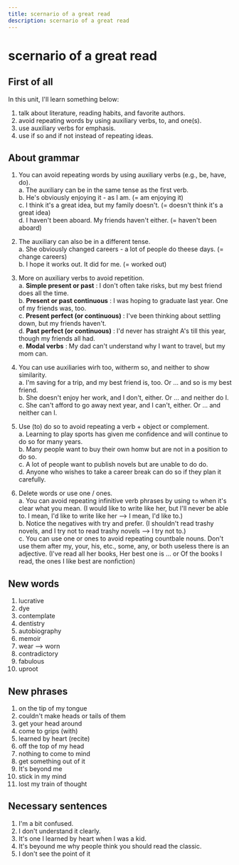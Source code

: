 ```yaml
---
title: scernario of a great read
description: scernario of a great read
---
```


# scernario of a great read

## First of all

In this unit, I'll learn something below:

1. talk about literature, reading habits, and favorite authors.
2. avoid repeating words by using auxiliary verbs, to, and one(s).
3. use auxiliary verbs for emphasis.
4. use if so and if not instead of repeating ideas.

## About grammar

1. You can avoid repeating words by using auxiliary verbs (e.g., be, have, do).  
    a. The auxiliary can be in the same tense as the first verb.  
    b. He's obviously enjoying it - as I am. (= am enjoying it)  
    c. I think it's a great idea, but my family doesn't. (= doesn't think it's a great idea)  
    d. I haven't been aboard. My friends haven't either. (= haven't been aboard)  

2. The auxiliary can also be in a different tense.  
    a. She obviously changed careers - a lot of people do theese days. (= change careers)  
    b. I hope it works out. It did for me. (= worked out)

3. More on auxiliary verbs to avoid repetition.  
    a. **Simple present or past** : I don't often take risks, but my best friend does all the time.  
    b. **Present or past continuous** : I was hoping to graduate last year. One of my friends was, too.  
    c. **Present perfect (or continuous)** : I've been thinking about settling down, but my friends haven't.  
    d. **Past perfect (or continuous)** : I'd never has straight A's till this year, though my friends all had.  
    e. **Modal verbs** : My dad can't understand why I want to travel, but my mom can.  

4. You can use auxiliaries wirh too, witherm so, and neither to show similarity.  
    a. I'm saving for a trip, and my best friend is, too. Or ... and so is my best friend.  
    b. She doesn't enjoy her work, and I don't, either. Or ... and neither do I.  
    c. She can't afford to go away next year, and I can't, either. Or ... and neither can I.  

5. Use (to) do so to avoid repeating a verb + object or complement.  
    a. Learning to play sports has given me confidence and will continue to do so for many years.  
    b. Many people want to buy their own homw but are not in a position to do so.  
    c. A lot of people want to publish novels but are unable to do do.  
    d. Anyone who wishes to take a career break can do so if they plan it carefully.  

6. Delete words or use one / ones.  
    a. You can avoid repeating infinitive verb phrases by using `to` when it's clear what you mean.  (I would like to write like her, but I'll never be able to. I mean, I'd like to write like her --> I mean, I'd like to.)  
    b. Notice the negatives with try and prefer.  (I shouldn't read trashy novels, and I try not to read trashy novels --> I try not to.)  
    c. You can use one or ones to avoid repeating countbale nouns. Don't use them after my, your, his, etc., some, any, or both useless there is an adjective.  (I've read all her books, Her best one is ... or Of the books I read, the ones I like best are nonfiction)  

## New words

1. lucrative
2. dye
3. contemplate
4. dentistry
5. autobiography
6. memoir
7. wear --> worn
8. contradictory
9. fabulous
10. uproot

## New phrases

1. on the tip of my tongue
2. couldn't make heads or tails of them
3. get your head around
4. come to grips (with)
5. learned by heart (recite)
6. off the top of my head
7. nothing to come to mind
8. get something out of it
9. It's beyond me
10. stick in my mind
11. lost my train of thought

## Necessary sentences

1. I'm a bit confused.
2. I don't understand it clearly.
3. It's one I learned by heart when I was a kid.
4. It's beyound me why people think you should read the classic.
5. I don't see the point of it